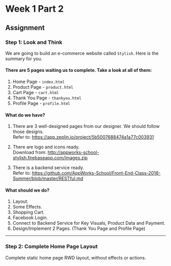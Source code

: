 # Week 1 Part 2

## Assignment

### Step 1: Look and Think

We are going to build an e-commerce website called `Stylish`. Here is the summary for you.

#### There are 5 pages waiting us to complete. Take a look at all of them:

1. Home Page - `index.html`
2. Product Page - `product.html`
3. Cart Page - `cart.html`
4. Thank You Page - `thankyou.html`
5. Profile Page - `profile.html`

#### What do we have?

1. There are 3 well-designed pages from our designer. We should follow those designs.  
Refer to: https://app.zeplin.io/project/5b5007688474a1a77c003931

2. There are logo and icons ready.  
Download from: http://appworks-school-stylish.firebaseapp.com/images.zip

3. There is a backend service ready.  
Refer to: https://github.com/AppWorks-School/Front-End-Class-2018-Summer/blob/master/RESTful.md

#### What should we do?

1. Layout.
2. Some Effects.
3. Shopping Cart.
4. Facebook Login.
5. Connect to Backend Service for Key Visuals, Product Data and Payment.
6. Design/Implement 2 Pages. (Thank You Page and Profile Page)

---

### Step 2: Complete Home Page Layout

Complete static home page RWD layout, without effects or actions.
